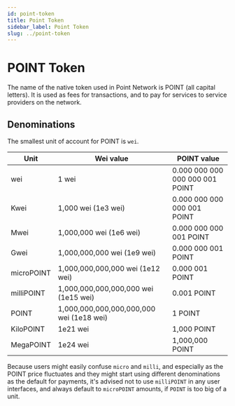 ```yaml
---
id: point-token
title: Point Token
sidebar_label: Point Token
slug: ../point-token
---
```

# POINT Token

The name of the native token used in Point Network is POINT (all capital letters). It is used as fees for transactions, and to pay for services to service providers on the network.

## Denominations

The smallest unit of account for POINT is `wei`.

| Unit       | Wei value                                | POINT value                     |
| ---------- | ---------------------------------------- | ------------------------------- |
| wei        | 1 wei                                    | 0.000 000 000 000 000 001 POINT |
| Kwei       | 1,000 wei (1e3 wei)                      | 0.000 000 000 000 001 POINT     |
| Mwei       | 1,000,000 wei (1e6 wei)                  | 0.000 000 000 001 POINT         |
| Gwei       | 1,000,000,000 wei (1e9 wei)              | 0.000 000 001 POINT             |
| microPOINT | 1,000,000,000,000 wei (1e12 wei)         | 0.000 001 POINT                 |
| milliPOINT | 1,000,000,000,000,000 wei (1e15 wei)     | 0.001 POINT                     |
| POINT      | 1,000,000,000,000,000,000 wei (1e18 wei) | 1 POINT                         |
| KiloPOINT  | 1e21 wei                                 | 1,000 POINT                     |
| MegaPOINT  | 1e24 wei                                 | 1,000,000 POINT                 |

Because users might easily confuse `micro` and `milli`, and especially as the POINT price fluctuates and they might start using different denominations as the default for payments, it's advised not to use `milliPOINT` in any user interfaces, and always default to `microPOINT` amounts, if `POINT` is too big of a unit.
